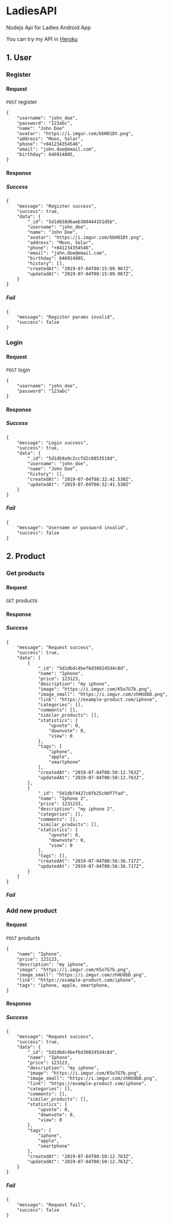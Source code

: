 # LadiesAPI
Nodejs Api for Ladies Android App

You can try my API in [Heroku](https://ladies-barcode.herokuapp.com)


## 1. User

### Register
#### Request

`POST` register

    {
        "username": "john_doe",
        "password": "123abc",
        "name": "John Doe"
        "avatar": "https://i.imgur.com/bbHO1Dt.png",
        "address": "Moon, Solar",
        "phone": "+841234354546",
        "email": "john.doe@email.com",
        "birthday": 646914805,
    }
    
#### Response
##### Success

    {
        "message": "Register success",
        "success": true,
        "data": {
            "_id": "5d1db58d6aeb380444151d5b",
            "username": "john_doe",
            "name": "John Doe",
            "avatar": "https://i.imgur.com/bbHO1Dt.png",
            "address": "Moon, Solar",
            "phone": "+841234354546",
            "email": "john.doe@email.com",
            "birthday": 646914805,
            "history": [],
            "createdAt": "2019-07-04T08:15:09.967Z",
            "updatedAt": "2019-07-04T08:15:09.967Z",
        }
    }


##### Fail

    {
        "message": "Register params invalid",
        "success": false
    }
    
    
### Login
#### Request
`POST` login
    
    {
        "username": "john_doe",
        "password": "123abc"
    }
#### Response
##### Success

    {
        "message": "Login success",
        "success": true,
        "data": {
            "_id": "5d1db9a9c2ccfd2c0853519d",
            "username": "john_doe",
            "name": "John Doe",
            "history": [],
            "createdAt": "2019-07-04T08:32:41.530Z",
            "updatedAt": "2019-07-04T08:32:41.530Z"
        }
    }
##### Fail

    {
        "message": "Username or password invalid",
        "success": false
    }




## 2. Product

### Get products
#### Request
`GET` products
#### Response
##### Success

    {
        "message": "Request success",
        "success": true,
        "data": [
            {
                "_id": "5d1dbdc4bef6d308245d4c8d",
                "name": "Iphone",
                "price": 123123,
                "description": "my iphone",
                "image": "https://i.imgur.com/K5o7G7b.png",
                "image_small": "https://i.imgur.com/zhHUdbD.png",
                "link": "https://example-product.com/iphone",
                "categories": [],
                "comments": [],
                "similar_products": [],
                "statistics": {
                    "upvote": 0,
                    "downvote": 0,
                    "view": 0
                },
                "tags": [
                    "iphone",
                    "apple",
                    "smartphone"
                ],
                "createdAt": "2019-07-04T08:50:12.763Z",
                "updatedAt": "2019-07-04T08:50:12.763Z",
            },
            {
                "_id": "5d1dbf4427c6fb25c0df7fad",
                "name": "Iphone 2",
                "price": 1231233,
                "description": "my iphone 2",
                "categories": [],
                "comments": [],
                "similar_products": [],
                "statistics": {
                    "upvote": 0,
                    "downvote": 0,
                    "view": 0
                },
                "tags": [],
                "createdAt": "2019-07-04T08:56:36.717Z",
                "updatedAt": "2019-07-04T08:56:36.717Z",
            }
        ]
    }

##### Fail

### Add new product
#### Request

`POST` products

    {
        "name": "Iphone",
        "price": 123123,
        "description": "my iphone",
        "image": "https://i.imgur.com/K5o7G7b.png",
        "image_small": "https://i.imgur.com/zhHUdbD.png",
        "link": "https://example-product.com/iphone",
        "tags": "iphone, apple, smartphone,
    }
#### Response
##### Success

    {
        "message": "Request success",
        "success": true,
        "data": {
            "_id": "5d1dbdc4bef6d308245d4c8d",
            "name": "Iphone",
            "price": 123123,
            "description": "my iphone",
            "image": "https://i.imgur.com/K5o7G7b.png",
            "image_small": "https://i.imgur.com/zhHUdbD.png",
            "link": "https://example-product.com/iphone",
            "categories": [],
            "comments": [],
            "similar_products": [],
            "statistics": {
                "upvote": 0,
                "downvote": 0,
                "view": 0
            },
            "tags": [
                "iphone",
                "apple",
                "smartphone"
            ],
            "createdAt": "2019-07-04T08:50:12.763Z",
            "updatedAt": "2019-07-04T08:50:12.763Z",
        }
    }
##### Fail

    {
        "message": "Request fail",
        "success": false
    }
